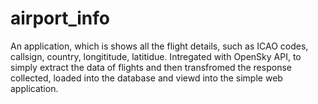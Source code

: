 # airport_info

An application, which is shows all the flight details, such as  ICAO codes, callsign, country, longititude, latitidue. Intregated with OpenSky API, to simply extract the data of flights and then transfromed the response collected, loaded into the database and viewd into the simple web application.
